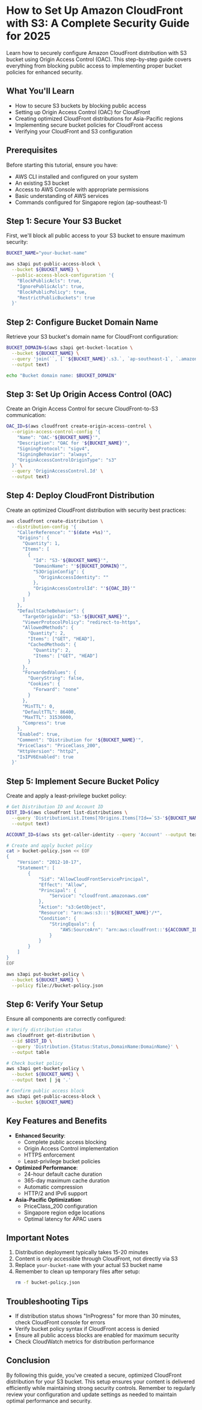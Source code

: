 # How to Set Up Amazon CloudFront with S3: A Complete Security Guide for 2025

Learn how to securely configure Amazon CloudFront distribution with S3 bucket using Origin Access Control (OAC). This step-by-step guide covers everything from blocking public access to implementing proper bucket policies for enhanced security.

## What You'll Learn
- How to secure S3 buckets by blocking public access
- Setting up Origin Access Control (OAC) for CloudFront
- Creating optimized CloudFront distributions for Asia-Pacific regions
- Implementing secure bucket policies for CloudFront access
- Verifying your CloudFront and S3 configuration

## Prerequisites
Before starting this tutorial, ensure you have:
- AWS CLI installed and configured on your system
- An existing S3 bucket
- Access to AWS Console with appropriate permissions
- Basic understanding of AWS services
- Commands configured for Singapore region (ap-southeast-1)

## Step 1: Secure Your S3 Bucket
First, we'll block all public access to your S3 bucket to ensure maximum security:

```bash
BUCKET_NAME="your-bucket-name"

aws s3api put-public-access-block \
  --bucket ${BUCKET_NAME} \
  --public-access-block-configuration '{
    "BlockPublicAcls": true,
    "IgnorePublicAcls": true,
    "BlockPublicPolicy": true,
    "RestrictPublicBuckets": true
  }'
```

## Step 2: Configure Bucket Domain Name
Retrieve your S3 bucket's domain name for CloudFront configuration:

```bash
BUCKET_DOMAIN=$(aws s3api get-bucket-location \
  --bucket ${BUCKET_NAME} \
  --query 'join(``, [`'${BUCKET_NAME}'.s3.`, `ap-southeast-1`, `.amazonaws.com`])' \
  --output text)

echo "Bucket domain name: $BUCKET_DOMAIN"
```

## Step 3: Set Up Origin Access Control (OAC)
Create an Origin Access Control for secure CloudFront-to-S3 communication:

```bash
OAC_ID=$(aws cloudfront create-origin-access-control \
  --origin-access-control-config '{
    "Name": "OAC-'${BUCKET_NAME}'",
    "Description": "OAC for '${BUCKET_NAME}'",
    "SigningProtocol": "sigv4",
    "SigningBehavior": "always",
    "OriginAccessControlOriginType": "s3"
  }' \
  --query 'OriginAccessControl.Id' \
  --output text)
```

## Step 4: Deploy CloudFront Distribution
Create an optimized CloudFront distribution with security best practices:

```bash
aws cloudfront create-distribution \
  --distribution-config '{
    "CallerReference": "'$(date +%s)'",
    "Origins": {
      "Quantity": 1,
      "Items": [
        {
          "Id": "S3-'${BUCKET_NAME}'",
          "DomainName": "'${BUCKET_DOMAIN}'",
          "S3OriginConfig": {
            "OriginAccessIdentity": ""
          },
          "OriginAccessControlId": "'${OAC_ID}'"
        }
      ]
    },
    "DefaultCacheBehavior": {
      "TargetOriginId": "S3-'${BUCKET_NAME}'",
      "ViewerProtocolPolicy": "redirect-to-https",
      "AllowedMethods": {
        "Quantity": 2,
        "Items": ["GET", "HEAD"],
        "CachedMethods": {
          "Quantity": 2,
          "Items": ["GET", "HEAD"]
        }
      },
      "ForwardedValues": {
        "QueryString": false,
        "Cookies": {
          "Forward": "none"
        }
      },
      "MinTTL": 0,
      "DefaultTTL": 86400,
      "MaxTTL": 31536000,
      "Compress": true
    },
    "Enabled": true,
    "Comment": "Distribution for '${BUCKET_NAME}'",
    "PriceClass": "PriceClass_200",
    "HttpVersion": "http2",
    "IsIPV6Enabled": true
  }'
```

## Step 5: Implement Secure Bucket Policy
Create and apply a least-privilege bucket policy:

```bash
# Get Distribution ID and Account ID
DIST_ID=$(aws cloudfront list-distributions \
  --query 'DistributionList.Items[?Origins.Items[?Id==`S3-'${BUCKET_NAME}'`]].Id' \
  --output text)

ACCOUNT_ID=$(aws sts get-caller-identity --query 'Account' --output text)

# Create and apply bucket policy
cat > bucket-policy.json << EOF
{
    "Version": "2012-10-17",
    "Statement": [
        {
            "Sid": "AllowCloudFrontServicePrincipal",
            "Effect": "Allow",
            "Principal": {
                "Service": "cloudfront.amazonaws.com"
            },
            "Action": "s3:GetObject",
            "Resource": "arn:aws:s3:::'${BUCKET_NAME}'/*",
            "Condition": {
                "StringEquals": {
                    "AWS:SourceArn": "arn:aws:cloudfront::'${ACCOUNT_ID}':distribution/'${DIST_ID}'"
                }
            }
        }
    ]
}
EOF

aws s3api put-bucket-policy \
  --bucket ${BUCKET_NAME} \
  --policy file://bucket-policy.json
```

## Step 6: Verify Your Setup
Ensure all components are correctly configured:

```bash
# Verify distribution status
aws cloudfront get-distribution \
  --id $DIST_ID \
  --query 'Distribution.{Status:Status,DomainName:DomainName}' \
  --output table

# Check bucket policy
aws s3api get-bucket-policy \
  --bucket ${BUCKET_NAME} \
  --output text | jq '.'

# Confirm public access block
aws s3api get-public-access-block \
  --bucket ${BUCKET_NAME}
```

## Key Features and Benefits
- **Enhanced Security**:
  - Complete public access blocking
  - Origin Access Control implementation
  - HTTPS enforcement
  - Least-privilege bucket policies
- **Optimized Performance**:
  - 24-hour default cache duration
  - 365-day maximum cache duration
  - Automatic compression
  - HTTP/2 and IPv6 support
- **Asia-Pacific Optimization**:
  - PriceClass_200 configuration
  - Singapore region edge locations
  - Optimal latency for APAC users

## Important Notes
1. Distribution deployment typically takes 15-20 minutes
2. Content is only accessible through CloudFront, not directly via S3
3. Replace `your-bucket-name` with your actual S3 bucket name
4. Remember to clean up temporary files after setup:
   ```bash
   rm -f bucket-policy.json
   ```

## Troubleshooting Tips
- If distribution status shows "InProgress" for more than 30 minutes, check CloudFront console for errors
- Verify bucket policy syntax if CloudFront access is denied
- Ensure all public access blocks are enabled for maximum security
- Check CloudWatch metrics for distribution performance

## Conclusion
By following this guide, you've created a secure, optimized CloudFront distribution for your S3 bucket. This setup ensures your content is delivered efficiently while maintaining strong security controls. Remember to regularly review your configuration and update settings as needed to maintain optimal performance and security.
